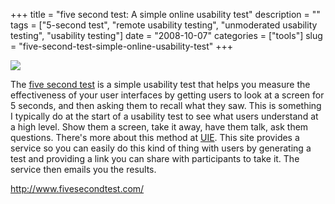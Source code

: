 +++
title = "five second test: A simple online usability test"
description = ""
tags = ["5-second test", "remote usability testing", "unmoderated usability testing", "usability testing"]
date = "2008-10-07"
categories = ["tools"]
slug = "five-second-test-simple-online-usability-test"
+++


<div class="tool-screenshot mb1"><a href="http://www.fivesecondtest.com/"><img id='bluga-thumbnail-2797' class='bluga-thumbnail custom' src='http://media.konigi.com/bluga/
wt5230f03c96a19_custom.jpg'/></a></div><p>The <a href="http://www.fivesecondtest.com/">five second test</a> is a simple usability test that helps you measure the effectiveness of your user interfaces by getting users to look at a screen for 5 seconds, and then asking them to recall what they saw. This is something I typically do at the start of a usability test to see what users understand at a high level. Show them a screen, take it away, have them talk, ask them questions. There's more about this method at <a href="http://www.uie.com/articles/five_second_test/">UIE</a>. This site provides a service so you can easily do this kind of thing with users by generating a test and providing a link you can share with participants to take it. The service then emails you the results. </p>
  
<p><a href="http://www.fivesecondtest.com/">http://www.fivesecondtest.com/</a></p>
      
